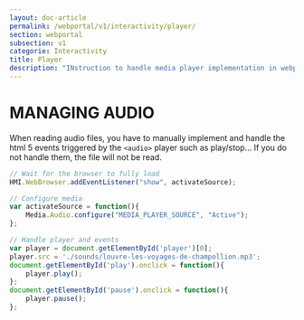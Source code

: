 ```yaml
---
layout: doc-article
permalink: /webportal/v1/interactivity/player/
section: webportal
subsection: v1
categorie: Interactivity
title: Player
description: "INstruction to handle media player implementation in webportal applications."
---
```


# MANAGING AUDIO

When reading audio files, you have to manually implement and handle the html 5 events triggered by the  `<audio>` player such as play/stop...
If you do not handle them, the file will not be read.

```javascript
// Wait for the browser to fully load
HMI.WebBrowser.addEventListener("show", activateSource);

// Configure media
var activateSource = function(){
    Media.Audio.configure("MEDIA_PLAYER_SOURCE", "Active");
};

// Handle player and events
var player = document.getElementById('player')[0];
player.src = './sounds/louvre-les-voyages-de-champollion.mp3';
document.getElementById('play').onclick = function(){
    player.play();
};
document.getElementById('pause').onclick = function(){
    player.pause();
};
```